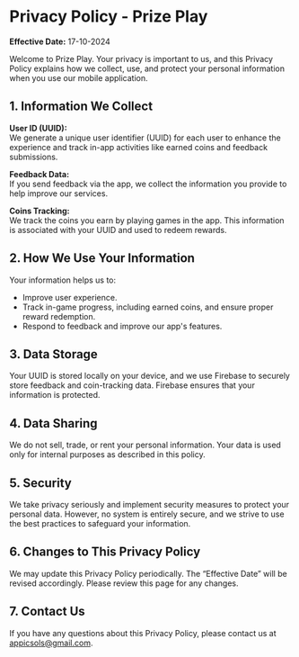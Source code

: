 # Privacy Policy - Prize Play

**Effective Date:** 17-10-2024

Welcome to Prize Play. Your privacy is important to us, and this Privacy Policy explains how we collect, use, and protect your personal information when you use our mobile application.

## 1. Information We Collect

**User ID (UUID):**  
We generate a unique user identifier (UUID) for each user to enhance the experience and track in-app activities like earned coins and feedback submissions.

**Feedback Data:**  
If you send feedback via the app, we collect the information you provide to help improve our services.

**Coins Tracking:**  
We track the coins you earn by playing games in the app. This information is associated with your UUID and used to redeem rewards.

## 2. How We Use Your Information

Your information helps us to:

- Improve user experience.
- Track in-game progress, including earned coins, and ensure proper reward redemption.
- Respond to feedback and improve our app's features.

## 3. Data Storage

Your UUID is stored locally on your device, and we use Firebase to securely store feedback and coin-tracking data. Firebase ensures that your information is protected.

## 4. Data Sharing

We do not sell, trade, or rent your personal information. Your data is used only for internal purposes as described in this policy.

## 5. Security

We take privacy seriously and implement security measures to protect your personal data. However, no system is entirely secure, and we strive to use the best practices to safeguard your information.

## 6. Changes to This Privacy Policy

We may update this Privacy Policy periodically. The “Effective Date” will be revised accordingly. Please review this page for any changes.

## 7. Contact Us

If you have any questions about this Privacy Policy, please contact us at [appicsols@gmail.com](mailto:appicsols@gmail.com).
